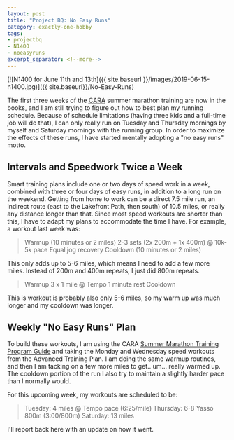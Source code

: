 ```yaml
---
layout: post
title: "Project BQ: No Easy Runs"
category: exactly-one-hobby
tags:
- projectbq
- N1400
- noeasyruns
excerpt_separator: <!--more-->
---
```


[![N1400 for June 11th and 13th]({{ site.baseurl }}/images/2019-06-15-n1400.jpg)]({{ site.baseurl}}/No-Easy-Runs)

The first three weeks of the <abbr title="Chicago Area Runners Association">CARA</abbr> summer marathon training are now in the books, and I am still trying to figure out how to best plan my running schedule. Because of schedule limitations (having three kids and a full-time job will do that), I can only really run on Tuesday and Thursday mornings by myself and Saturday mornings with the running group. In order to maximize the effects of these runs, I have started mentally adopting a "no easy runs" motto.

<!--more-->
## Intervals and Speedwork Twice a Week

Smart training plans include one or two days of speed work in a week, combined with three or four days of easy runs, in addition to a long run on the weekend. Getting from home to work can be a direct 7.5 mile run, an indirect route (east to the Lakefront Path, then south) of 10.5 miles, or really any distance longer than that. Since most speed workouts are shorter than this, I have to adapt my plans to accommodate the time I have. For example, a workout last week was:

> Warmup (10 minutes or 2 miles)
> 2-3 sets (2x 200m + 1x 400m) @ 10k-5k pace
> Equal jog recovery
> Cooldown (10 minutes or 2 miles)

This only adds up to 5-6 miles, which means I need to add a few more miles. Instead of 200m and 400m repeats, I just did 800m repeats.

> Warmup
> 3 x 1 mile @ Tempo
> 1 minute rest
> Cooldown

This is workout is probably also only 5-6 miles, so my warm up was much longer and my cooldown was longer.

## Weekly "No Easy Runs" Plan

To build these workouts, I am using the CARA [Summer Marathon Training Program Guide](https://drive.google.com/file/d/1Dhab_gIIOK0cGKpUCDZ4H9rsuP2qlZxv/view) and taking the Monday and Wednesday speed workouts from the Advanced Training Plan. I am doing the same warmup routines, and then I am tacking on a few more miles to get.. um... really warmed up. The cooldown portion of the run I also try to maintain a slightly harder pace than I normally would.

For this upcoming week, my workouts are scheduled to be:

> Tuesday: 4 miles @ Tempo pace (6:25/mile)
> Thursday: 6-8 Yasso 800m (3:00/800m)
> Saturday: 13 miles

I'll report back here with an update on how it went.